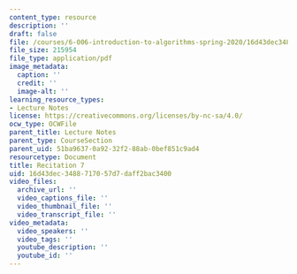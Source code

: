```yaml
---
content_type: resource
description: ''
draft: false
file: /courses/6-006-introduction-to-algorithms-spring-2020/16d43dec3488717057d7daff2bac3400_MIT6_006S20_r07.pdf
file_size: 215954
file_type: application/pdf
image_metadata:
  caption: ''
  credit: ''
  image-alt: ''
learning_resource_types:
- Lecture Notes
license: https://creativecommons.org/licenses/by-nc-sa/4.0/
ocw_type: OCWFile
parent_title: Lecture Notes
parent_type: CourseSection
parent_uid: 51ba9637-0a92-32f2-88ab-0bef851c9ad4
resourcetype: Document
title: Recitation 7
uid: 16d43dec-3488-7170-57d7-daff2bac3400
video_files:
  archive_url: ''
  video_captions_file: ''
  video_thumbnail_file: ''
  video_transcript_file: ''
video_metadata:
  video_speakers: ''
  video_tags: ''
  youtube_description: ''
  youtube_id: ''
---
```

